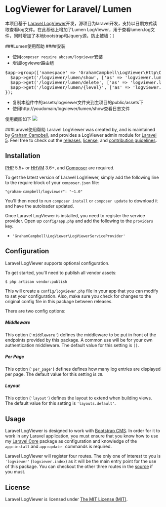 LogViewer for Laravel/ Lumen
=================
本项目基于 [Laravel LogViewer](https://github.com/BootstrapCMS/LogViewer)开发，源项目为laravel开发，支持以日期方式读取查看log文件。在此基础上增加了Lumen LogViewer，用于查看lumen.log文件，同时增加了本地bootstrap和Jquery源，防止被墙：）

###Lumen使用帮助
####安装
- 使用`composer require abcsun/logviewer`安装
- 增加logviewer路由组
<pre>
$app->group(['namespace' => 'GrahamCampbell\LogViewer\Http\Controllers'], function ($app) {
  $app->get('/logviewer/lumen/show', ['as' => 'logviewer.lumen.show', 'uses' => 'LogViewerController@getLumenShow']);
  $app->get('/logviewer/lumen/delete', ['as' => 'logviewer.lumen.delete', 'uses' => 'LogViewerController@getLumenDelete']);
  $app->get('/logviewer/lumen/{level}', ['as' => 'logviewer.lumen.data', 'uses' => 'LogViewerController@getLumenData']);
});
</pre>
- 复制本组件中的assets/logviewer文件夹到主项目的public/assets下
- 使用http://youdomain/logviewer/lumen/show查看日志文件

使用截图如下
![](http://i4.tietuku.com/fc6a62d361eaeda2.png)

###Laravel使用帮助
Laravel LogViewer was created by, and is maintained by [Graham Campbell](https://github.com/GrahamCampbell), and provides a LogViewer admin module for [Laravel 5](http://laravel.com). Feel free to check out the [releases](https://github.com/BootstrapCMS/LogViewer/releases), [license](LICENSE), and [contribution guidelines](CONTRIBUTING.md).

## Installation

[PHP](https://php.net) 5.5+ or [HHVM](http://hhvm.com) 3.6+, and [Composer](https://getcomposer.org) are required.

To get the latest version of Laravel LogViewer, simply add the following line to the require block of your `composer.json` file:

```
"graham-campbell/logviewer": "~1.0"
```

You'll then need to run `composer install` or `composer update` to download it and have the autoloader updated.

Once Laravel LogViewer is installed, you need to register the service provider. Open up `config/app.php` and add the following to the `providers` key.

* `'GrahamCampbell\LogViewer\LogViewerServiceProvider'`


## Configuration

Laravel LogViewer supports optional configuration.

To get started, you'll need to publish all vendor assets:

```bash
$ php artisan vendor:publish
```

This will create a `config/logviewer.php` file in your app that you can modify to set your configuration. Also, make sure you check for changes to the original config file in this package between releases.

There are two config options:

##### Middleware

This option (`'middleware'`) defines the middleware to be put in front of the endpoints provided by this package. A common use will be for your own authentication middleware. The default value for this setting is `[]`.

##### Per Page

This option (`'per_page'`) defines defines how many log entries are displayed per page. The default value for this setting is `20`.

##### Layout

This option (`'layout'`) defines the layout to extend when building views. The default value for this setting is `'layouts.default'`.


## Usage

Laravel LogViewer is designed to work with [Bootstrap CMS](https://github.com/BootstrapCMS/CMS). In order for it to work in any Laravel application, you must ensure that you know how to use my [Laravel Core](https://github.com/GrahamCampbell/Laravel-Core) package as configuration and knowledge of the `app:install` and `app:update ` commands is required.

Laravel LogViewer will register four routes. The only one of interest to you is `'logviewer'` (`logviewer.index`) as it will be the main entry point for the use of this package. You can checkout the other three routes in the [source](https://github.com/BootstrapCMS/LogViewer/blob/master/src/routes.php) if you must.


## License

Laravel LogViewer is licensed under [The MIT License (MIT)](LICENSE).
